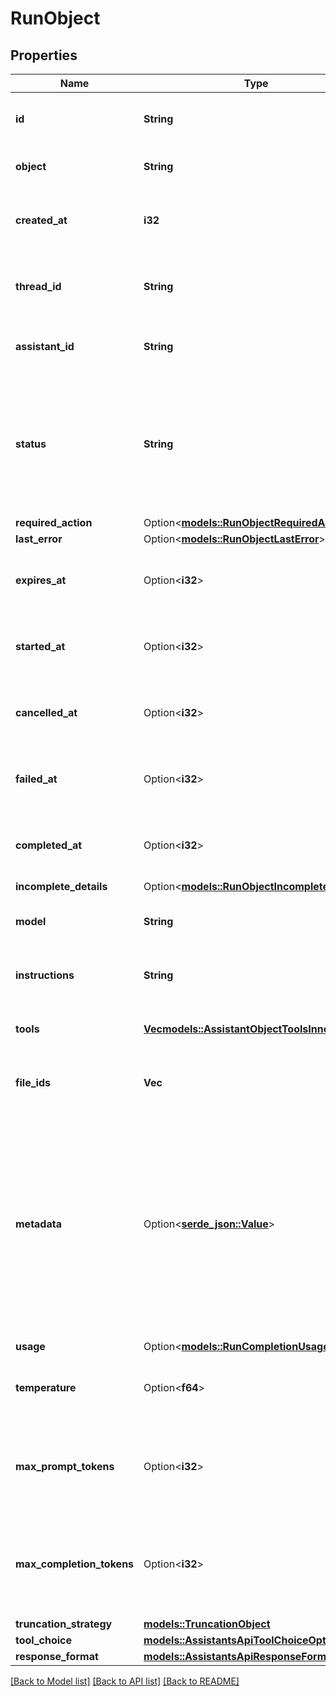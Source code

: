 # RunObject

## Properties

Name | Type | Description | Notes
------------ | ------------- | ------------- | -------------
**id** | **String** | The identifier, which can be referenced in API endpoints. | 
**object** | **String** | The object type, which is always `thread.run`. | 
**created_at** | **i32** | The Unix timestamp (in seconds) for when the run was created. | 
**thread_id** | **String** | The ID of the [thread](/docs/api-reference/threads) that was executed on as a part of this run. | 
**assistant_id** | **String** | The ID of the [assistant](/docs/api-reference/assistants) used for execution of this run. | 
**status** | **String** | The status of the run, which can be either `queued`, `in_progress`, `requires_action`, `cancelling`, `cancelled`, `failed`, `completed`, or `expired`. | 
**required_action** | Option<[**models::RunObjectRequiredAction**](RunObject_required_action.md)> |  | 
**last_error** | Option<[**models::RunObjectLastError**](RunObject_last_error.md)> |  | 
**expires_at** | Option<**i32**> | The Unix timestamp (in seconds) for when the run will expire. | 
**started_at** | Option<**i32**> | The Unix timestamp (in seconds) for when the run was started. | 
**cancelled_at** | Option<**i32**> | The Unix timestamp (in seconds) for when the run was cancelled. | 
**failed_at** | Option<**i32**> | The Unix timestamp (in seconds) for when the run failed. | 
**completed_at** | Option<**i32**> | The Unix timestamp (in seconds) for when the run was completed. | 
**incomplete_details** | Option<[**models::RunObjectIncompleteDetails**](RunObject_incomplete_details.md)> |  | 
**model** | **String** | The model that the [assistant](/docs/api-reference/assistants) used for this run. | 
**instructions** | **String** | The instructions that the [assistant](/docs/api-reference/assistants) used for this run. | 
**tools** | [**Vec<models::AssistantObjectToolsInner>**](AssistantObject_tools_inner.md) | The list of tools that the [assistant](/docs/api-reference/assistants) used for this run. | [default to []]
**file_ids** | **Vec<String>** | The list of [File](/docs/api-reference/files) IDs the [assistant](/docs/api-reference/assistants) used for this run. | [default to []]
**metadata** | Option<[**serde_json::Value**](.md)> | Set of 16 key-value pairs that can be attached to an object. This can be useful for storing additional information about the object in a structured format. Keys can be a maximum of 64 characters long and values can be a maxium of 512 characters long.  | 
**usage** | Option<[**models::RunCompletionUsage**](RunCompletionUsage.md)> |  | 
**temperature** | Option<**f64**> | The sampling temperature used for this run. If not set, defaults to 1. | [optional]
**max_prompt_tokens** | Option<**i32**> | The maximum number of prompt tokens specified to have been used over the course of the run.  | 
**max_completion_tokens** | Option<**i32**> | The maximum number of completion tokens specified to have been used over the course of the run.  | 
**truncation_strategy** | [**models::TruncationObject**](TruncationObject.md) |  | 
**tool_choice** | [**models::AssistantsApiToolChoiceOption**](AssistantsApiToolChoiceOption.md) |  | 
**response_format** | [**models::AssistantsApiResponseFormatOption**](AssistantsApiResponseFormatOption.md) |  | 

[[Back to Model list]](../README.md#documentation-for-models) [[Back to API list]](../README.md#documentation-for-api-endpoints) [[Back to README]](../README.md)


